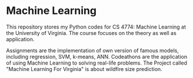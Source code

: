 # Machine Learning

This repository stores my Python codes for CS 4774: Machine Learning at the University of Virginia. The course focuses on the theory as well as application.

Assignments are the implementation of own version of famous models, including regression, SVM, k-means, ANN. 
Codeathons are the application of using Machine Learning to solving real-life problems. 
The Project called "Machine Learning For Virginia" is about wildfire size prediction. 
